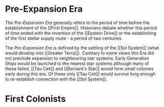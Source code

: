 # Pre-Expansion Era

The *Pre-Expansion Era* generally refers  to the period of time before the establishment of the [[First Empire]]. Historians debate whether this period of time ended with the invention of the [[Epstein Drive]] or the establishing of the first stellar supply route - a period of two centuries.  

The *Pre-Expansion Era* is defined by the settling of the [[Sol System]] (what would develop into [[Greater Terra]]). Contrary to some views this Era did not preclude expansion to neighbouring star systems. Early Generation Ships would be launched to the nearest star systems although many of these failed, [[Tau Ceti]] and [[Barnard's Star]] would form small colonies early during this era. Of these only [[Tau Ceti]] would survive long enough to re-establish connection with the [[Sol System]].

# First Colonists